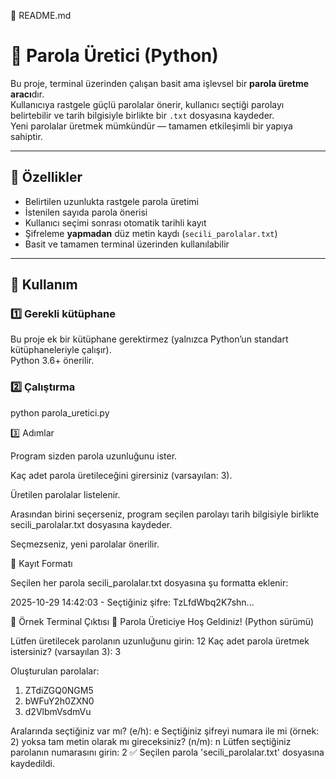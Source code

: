 📘 README.md
# 🔑 Parola Üretici (Python)

Bu proje, terminal üzerinden çalışan basit ama işlevsel bir **parola üretme aracı**dır.  
Kullanıcıya rastgele güçlü parolalar önerir, kullanıcı seçtiği parolayı belirtebilir ve tarih bilgisiyle birlikte bir `.txt` dosyasına kaydeder.  
Yeni parolalar üretmek mümkündür — tamamen etkileşimli bir yapıya sahiptir.

---

## 🚀 Özellikler

- Belirtilen uzunlukta rastgele parola üretimi  
- İstenilen sayıda parola önerisi  
- Kullanıcı seçimi sonrası otomatik tarihli kayıt  
- Şifreleme **yapmadan** düz metin kaydı (`secili_parolalar.txt`)  
- Basit ve tamamen terminal üzerinden kullanılabilir  

---

## 🧩 Kullanım

### 1️⃣ Gerekli kütüphane
Bu proje ek bir kütüphane gerektirmez (yalnızca Python’un standart kütüphaneleriyle çalışır).  
Python 3.6+ önerilir.

### 2️⃣ Çalıştırma
python parola_uretici.py

3️⃣ Adımlar

Program sizden parola uzunluğunu ister.

Kaç adet parola üretileceğini girersiniz (varsayılan: 3).

Üretilen parolalar listelenir.

Arasından birini seçerseniz, program seçilen parolayı tarih bilgisiyle birlikte secili_parolalar.txt dosyasına kaydeder.

Seçmezseniz, yeni parolalar önerilir.

📄 Kayıt Formatı

Seçilen her parola secili_parolalar.txt dosyasına şu formatta eklenir:

2025-10-29 14:42:03 - Seçtiğiniz şifre: TzLfdWbq2K7shn...

🧠 Örnek Terminal Çıktısı
🔑 Parola Üreticiye Hoş Geldiniz! (Python sürümü)

Lütfen üretilecek parolanın uzunluğunu girin: 12
Kaç adet parola üretmek istersiniz? (varsayılan 3): 3

Oluşturulan parolalar:
1) ZTdiZGQ0NGM5
2) bWFuY2h0ZXN0
3) d2VlbmVsdmVu

Aralarında seçtiğiniz var mı? (e/h): e
Seçtiğiniz şifreyi numara ile mi (örnek: 2) yoksa tam metin olarak mı gireceksiniz? (n/m): n
Lütfen seçtiğiniz parolanın numarasını girin: 2
✅ Seçilen parola 'secili_parolalar.txt' dosyasına kaydedildi.
